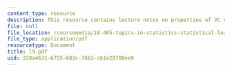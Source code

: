 ```yaml
---
content_type: resource
description: This resource contains lecture notes on properties of VC classes of sets.
file: null
file_location: /coursemedia/18-465-topics-in-statistics-statistical-learning-theory-spring-2007/328a46316755683c76b3c61e28700ee9_l9.pdf
file_type: application/pdf
resourcetype: Document
title: l9.pdf
uid: 328a4631-6755-683c-76b3-c61e28700ee9
---
```

